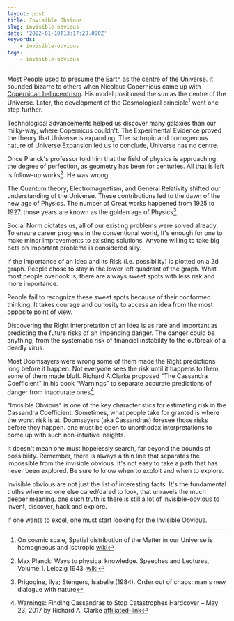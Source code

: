```yaml
---
layout: post
title: Invisible Obvious
slug: invisible-obvious
date: '2022-01-10T13:17:28.090Z'
keywords:
    - invisible-obvious
tags:
    - invisible-obvious
---
```


Most People used to presume the Earth as the centre of the Universe. It sounded bizarre to others when Nicolaus Copernicus came up with 
[Copernican heliocentrism](https://dbpedia.org/page/Copernican_heliocentrism). His model positioned the sun as the centre of the Universe. Later, the development of the Cosmological principle[^1] went one step further.

Technological advancements helped us discover many galaxies than our milky-way, where Copernicus couldn't. The Experimental Evidence proved the theory that Universe is expanding. The isotropic and homogenous nature of Universe Expansion led us to conclude, Universe has no centre.

Once Planck's professor told him that the field of physics is approaching the degree of perfection, as geometry has been for centuries. All that is left is follow-up works[^2]. He was wrong.

The Quantum theory, Electromagnetism, and General Relativity shifted our understanding of the Universe. These contributions led to the dawn of the new age of Physics. The number of Great works happened from 1925 to 1927. those years are known as the golden age of Physics[^4].

Social Norm dictates us, all of our existing problems were solved already. To ensure career progress in the conventional world,  It's enough for one to make minor improvements to existing solutions. Anyone willing to take big bets on Important problems is considered silly. 

If the Importance of an Idea and its Risk (i.e. possibility) is plotted on a 2d graph. People chose to stay in the lower left quadrant of the graph. What most people overlook is, there are always sweet spots with less risk and more importance.

People fail to recognize these sweet spots because of their conformed thinking. It takes courage and curiosity to access an idea from the most opposite point of view.

Discovering the Right interpretation of an Idea is as rare and important as predicting the future risks of an Impending danger. The danger could be anything, from the systematic risk of financial instability to the outbreak of a deadly virus. 

Most Doomsayers were wrong some of them made the Right predictions long before it happen. Not everyone sees the risk until it happens to them, some of them made bluff. Richard A.Clarke proposed "The Cassandra Coefficient" in his book "Warnings" to separate accurate predictions of danger from inaccurate ones[^3].

"Invisible Obvious" is one of the key characteristics for estimating risk in the Cassandra Coefficient. Sometimes, what people take for granted is where the worst risk is at. Doomsayers (aka Cassandras) foresee those risks before they happen. one must be open to unorthodox interpretations to come up with such non-intuitive insights.

It doesn't mean one must hopelessly search, far beyond the bounds of possibility. Remember,  there is always a thin line that separates the impossible from the invisible obvious. It's not easy to take a path that has never been explored. Be sure to know when to exploit and when to explore.

Invisible obvious are not just the list of interesting facts. It's the fundamental truths where no one else cared/dared to look, that unravels the much deeper meaning. one such truth is there is still a lot of invisible-obvious to invent, discover, hack and explore.

If one wants to excel, one must start looking for the Invisible Obvious.




[^1]: On cosmic scale, Spatial distribution of the Matter in our Universe is homogneous and isotropic [wiki](https://en.wikipedia.org/wiki/Cosmological_principle)
[^2]:  Max Planck: Ways to physical knowledge. Speeches and Lectures, Volume 1. Leipzig 1943. [wiki](https://de.wikipedia.org/wiki/Philipp_von_Jolly#cite_ref-5)
[^3]: Warnings: Finding Cassandras to Stop Catastrophes Hardcover – May 23, 2017 by Richard A. Clarke [affiliated-link](https://amzn.to/3tJKspu)
[^4]: Prigogine, Ilya; Stengers, Isabelle (1984). Order out of chaos: man's new dialogue with nature
